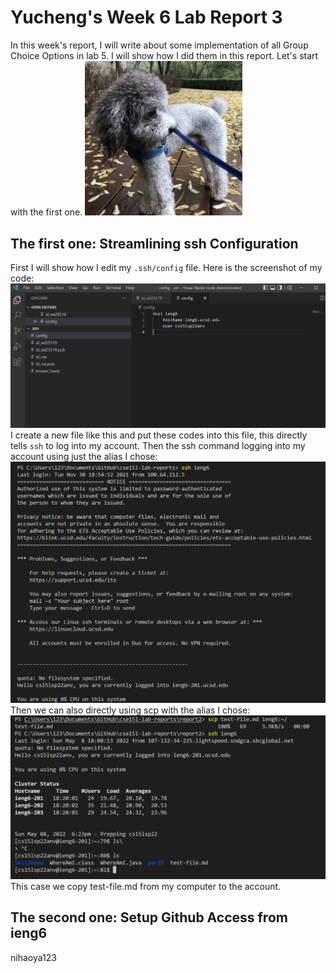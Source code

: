 # Yucheng's Week 6 Lab Report 3
In this week's report, I will write about some implementation of all Group Choice Options in lab 5. I will show how I did them in this report. Let's start with the first one.
<img src="dou.PNG" width="50%"></img>
## The first one: Streamlining ssh Configuration
First I will show how I edit my `.ssh/config` file. Here is the screenshot of my code:![ssh](ssh-config.PNG)
I create a new file like this and put these codes into this file, this directly tells `ssh` to log into my account.
Then the ssh command logging into my account using just the alias I chose:
![ssh](ssh.PNG)
Then we can also directly using scp with the alias I chose:
![scp](scp.PNG)
This case we copy test-file.md from my computer to the account.
## The second one: Setup Github Access from ieng6
nihaoya123